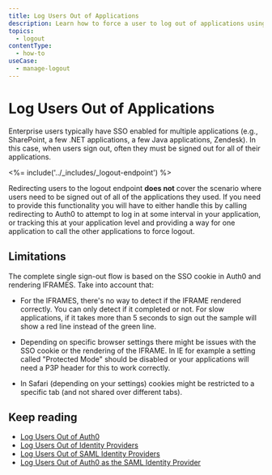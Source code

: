```yaml
---
title: Log Users Out of Applications
description: Learn how to force a user to log out of applications using the Auth0 logout endpoint. 
topics:
  - logout
contentType: 
  - how-to
useCase:
  - manage-logout
---
```


# Log Users Out of Applications

Enterprise users typically have SSO enabled for multiple applications (e.g., SharePoint, a few .NET applications, a few Java applications, Zendesk). In this case, when users sign out, often they must be signed out for all of their applications.

<%= include('../_includes/_logout-endpoint') %>

Redirecting users to the logout endpoint **does not** cover the scenario where users need to be signed out of all of the applications they used.  If you need to provide this functionality you will have to either handle this by calling redirecting to Auth0 to attempt to log in at some interval in your application, or tracking this at your application level and providing a way for one application to call the other applications to force logout. 

## Limitations

The complete single sign-out flow is based on the SSO cookie in Auth0 and rendering IFRAMES. Take into account that:

* For the IFRAMES, there's no way to detect if the IFRAME rendered correctly. You can only detect if it completed or not. For slow applications, if it takes more than 5 seconds to sign out the sample will show a red line instead of the green line.

* Depending on specific browser settings there might be issues with the SSO cookie or the rendering of the IFRAME.
In IE for example a setting called "Protected Mode" should be disabled or your applications will need a P3P header for this to work correctly.

* In Safari (depending on your settings) cookies might be restricted to a specific tab (and not shared over different tabs).

## Keep reading

* [Log Users Out of Auth0](/logout/guides/logout-auth0)
* [Log Users Out of Identity Providers](/logout/guides/logout-idps)
* [Log Users Out of SAML Identity Providers](/logout/guides/logout-saml-idps)
* [Log Users Out of Auth0 as the SAML Identity Provider](/protocols/saml/saml-configuration/logout)
